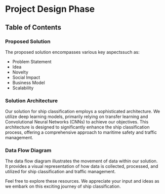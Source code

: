 # Project Design Phase 

## Table of Contents

### Proposed Solution
The proposed solution encompasses various key aspectssuch as:
- Problem Statement
- Idea
- Novelty
- Social Impact
- Business Model
- Scalability

### Solution Architecture
Our solution for ship classification employs a sophisticated architecture. We utilize deep learning models, primarily relying on transfer learning and Convolutional Neural Networks (CNNs) to achieve our objectives. This architecture is designed to significantly enhance the ship classification process, offering a comprehensive approach to maritime safety and traffic management.

### Data Flow Diagram
The data flow diagram illustrates the movement of data within our solution. It provides a visual representation of how data is collected, processed, and utilized for ship classification and traffic management.

Feel free to explore these resources. We appreciate your input and ideas as we embark on this exciting journey of ship classification.
